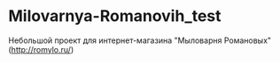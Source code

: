 # Milovarnya-Romanovih_test
Небольшой проект для интернет-магазина "Мыловарня Романовых" (http://romylo.ru/)
